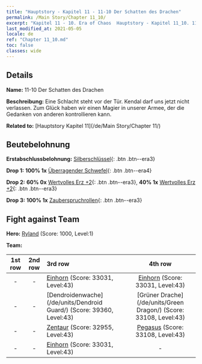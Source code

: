 ```yaml
---
title: "Hauptstory - Kapitel 11 - 11-10 Der Schatten des Drachen"
permalink: /Main Story/Chapter 11_10/
excerpt: "Kapitel 11 - 10. Era of Chaos  Hauptstory - Kapitel 11_10. 11-10 Der Schatten des Drachen"
last_modified_at: 2021-05-05
locale: de
ref: "Chapter 11_10.md"
toc: false
classes: wide
---
```


## Details

 **Name:** 11-10 Der Schatten des Drachen

 **Beschreibung:** Eine Schlacht steht vor der Tür. Kendal darf uns jetzt nicht verlassen. Zum Glück haben wir einen Magier in unserer Armee, der die Gedanken von anderen kontrollieren kann.

 **Related to:** [Hauptstory Kapitel 11](/de/Main Story/Chapter 11/)

## Beutebelohnung

 **Erstabschlussbelohnung:** [Silberschlüssel](/ItemsDE/con_693/){: .btn .btn--era3}

 **Drop 1:** **100% 1x** [Überragender Schwefel](/ItemsDE/mat_36/){: .btn .btn--era4}

 **Drop 2:** **60% 0x** [Wertvolles Erz +2](/ItemsDE/mat_26/){: .btn .btn--era3}, **40% 1x** [Wertvolles Erz +2](/ItemsDE/mat_26/){: .btn .btn--era3}

 **Drop 3:** **100% 1x** [Zauberspruchrollen](/ItemsDE/con_694/){: .btn .btn--era3}


## Fight against Team
 **Hero:** [Ryland](/de/heroes/Ryland/) (Score: 1000, Level:1)

 **Team:**


  | 1st row | 2nd row | 3rd row | 4th row |
  |:----:|:----:|:----|:----:|
  | - | - | [Einhorn](/de/units/Unicorn/) (Score: 33031, Level:43)  | [Einhorn](/de/units/Unicorn/) (Score: 33031, Level:43)  |
  | - | - | [Dendroidenwache](/de/units/Dendroid Guard/) (Score: 39360, Level:43)  | [Grüner Drache](/de/units/Green Dragon/) (Score: 33108, Level:43)  |
  | - | - | [Zentaur](/de/units/Centaur/) (Score: 32955, Level:43)  | [Pegasus](/de/units/Pegasus/) (Score: 33108, Level:43)  |
  | - | - | [Einhorn](/de/units/Unicorn/) (Score: 33031, Level:43)  | - |


